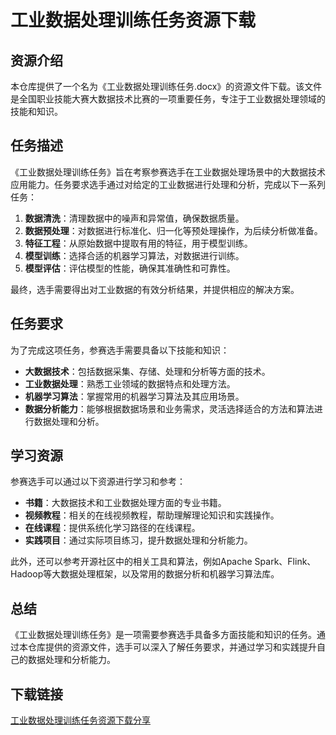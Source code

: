 # 工业数据处理训练任务资源下载

## 资源介绍

本仓库提供了一个名为《工业数据处理训练任务.docx》的资源文件下载。该文件是全国职业技能大赛大数据技术比赛的一项重要任务，专注于工业数据处理领域的技能和知识。

## 任务描述

《工业数据处理训练任务》旨在考察参赛选手在工业数据处理场景中的大数据技术应用能力。任务要求选手通过对给定的工业数据进行处理和分析，完成以下一系列任务：

1. **数据清洗**：清理数据中的噪声和异常值，确保数据质量。
2. **数据预处理**：对数据进行标准化、归一化等预处理操作，为后续分析做准备。
3. **特征工程**：从原始数据中提取有用的特征，用于模型训练。
4. **模型训练**：选择合适的机器学习算法，对数据进行训练。
5. **模型评估**：评估模型的性能，确保其准确性和可靠性。

最终，选手需要得出对工业数据的有效分析结果，并提供相应的解决方案。

## 任务要求

为了完成这项任务，参赛选手需要具备以下技能和知识：

- **大数据技术**：包括数据采集、存储、处理和分析等方面的技术。
- **工业数据处理**：熟悉工业领域的数据特点和处理方法。
- **机器学习算法**：掌握常用的机器学习算法及其应用场景。
- **数据分析能力**：能够根据数据场景和业务需求，灵活选择适合的方法和算法进行数据处理和分析。

## 学习资源

参赛选手可以通过以下资源进行学习和参考：

- **书籍**：大数据技术和工业数据处理方面的专业书籍。
- **视频教程**：相关的在线视频教程，帮助理解理论知识和实践操作。
- **在线课程**：提供系统化学习路径的在线课程。
- **实践项目**：通过实际项目练习，提升数据处理和分析能力。

此外，还可以参考开源社区中的相关工具和算法，例如Apache Spark、Flink、Hadoop等大数据处理框架，以及常用的数据分析和机器学习算法库。

## 总结

《工业数据处理训练任务》是一项需要参赛选手具备多方面技能和知识的任务。通过本仓库提供的资源文件，选手可以深入了解任务要求，并通过学习和实践提升自己的数据处理和分析能力。

## 下载链接

[工业数据处理训练任务资源下载分享](https://pan.quark.cn/s/d82861e38e0b)